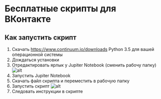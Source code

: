 # Бесплатные скрипты для ВКонтакте

## Как запустить скрипт

1. Скачать https://www.continuum.io/downloads Python 3.5 для вашей операционной системы
2. Дождаться установки
3. Отредактировать ярлык у Jupiter Notebook (сменить рабочу папку) 
![alt](https://api.monosnap.com/rpc/file/download?id=SeeK3e88SV73rjGozcRbGIu5EQdqtQ)
4. Запустить Jupiter Notebook
5. Скачать файл скрипта и переместить в рабочую папку
6. Запустить скрипт
![alt](https://api.monosnap.com/rpc/file/download?id=m2n56TkMUoMpqG71JGTqjdK8wmqwu5)
7. Следовать инструкции в скрипте
